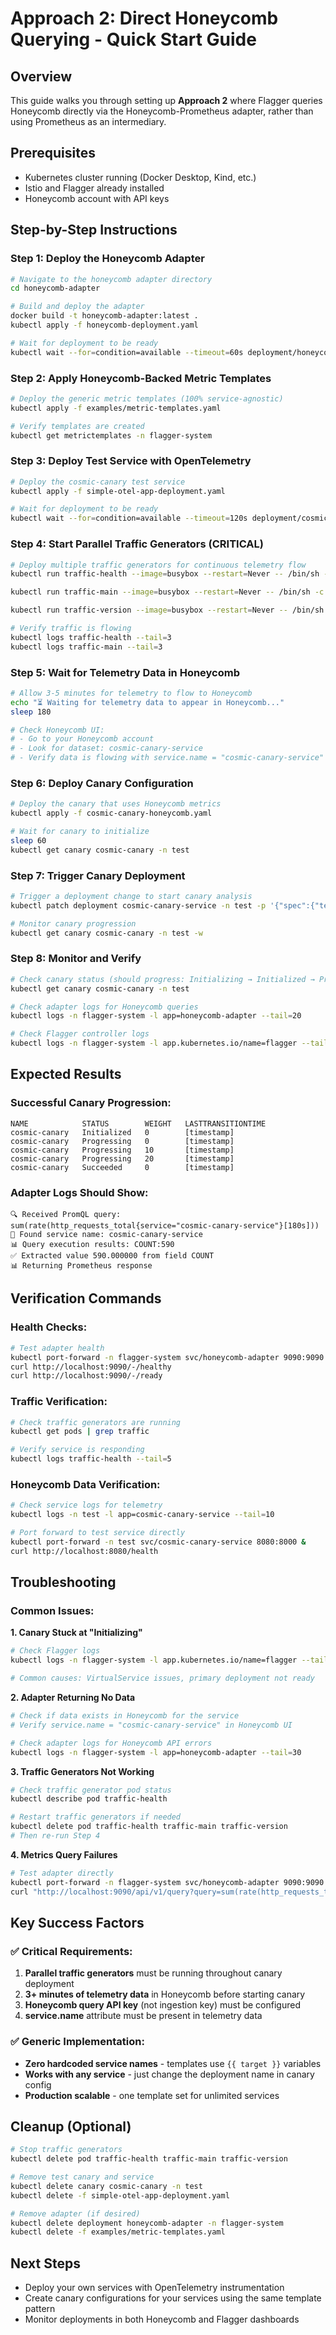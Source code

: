 # Approach 2: Direct Honeycomb Querying - Quick Start Guide

## Overview
This guide walks you through setting up **Approach 2** where Flagger queries Honeycomb directly via the Honeycomb-Prometheus adapter, rather than using Prometheus as an intermediary.

## Prerequisites
- Kubernetes cluster running (Docker Desktop, Kind, etc.)
- Istio and Flagger already installed
- Honeycomb account with API keys

## Step-by-Step Instructions

### Step 1: Deploy the Honeycomb Adapter
```bash
# Navigate to the honeycomb adapter directory
cd honeycomb-adapter

# Build and deploy the adapter
docker build -t honeycomb-adapter:latest .
kubectl apply -f honeycomb-deployment.yaml

# Wait for deployment to be ready
kubectl wait --for=condition=available --timeout=60s deployment/honeycomb-adapter -n flagger-system
```

### Step 2: Apply Honeycomb-Backed Metric Templates
```bash
# Deploy the generic metric templates (100% service-agnostic)
kubectl apply -f examples/metric-templates.yaml

# Verify templates are created
kubectl get metrictemplates -n flagger-system
```

### Step 3: Deploy Test Service with OpenTelemetry
```bash
# Deploy the cosmic-canary test service
kubectl apply -f simple-otel-app-deployment.yaml

# Wait for deployment to be ready
kubectl wait --for=condition=available --timeout=120s deployment/cosmic-canary-service -n test
```

### Step 4: Start Parallel Traffic Generators (CRITICAL)
```bash
# Deploy multiple traffic generators for continuous telemetry flow
kubectl run traffic-health --image=busybox --restart=Never -- /bin/sh -c 'while true; do wget -q -O- http://cosmic-canary-service.test:8000/health; sleep 1; done'

kubectl run traffic-main --image=busybox --restart=Never -- /bin/sh -c 'while true; do wget -q -O- http://cosmic-canary-service.test:8000/; sleep 2; done'

kubectl run traffic-version --image=busybox --restart=Never -- /bin/sh -c 'while true; do wget -q -O- http://cosmic-canary-service.test:8000/version; sleep 3; done'

# Verify traffic is flowing
kubectl logs traffic-health --tail=3
kubectl logs traffic-main --tail=3
```

### Step 5: Wait for Telemetry Data in Honeycomb
```bash
# Allow 3-5 minutes for telemetry to flow to Honeycomb
echo "⏳ Waiting for telemetry data to appear in Honeycomb..."
sleep 180

# Check Honeycomb UI: 
# - Go to your Honeycomb account
# - Look for dataset: cosmic-canary-service
# - Verify data is flowing with service.name = "cosmic-canary-service"
```

### Step 6: Deploy Canary Configuration
```bash
# Deploy the canary that uses Honeycomb metrics
kubectl apply -f cosmic-canary-honeycomb.yaml

# Wait for canary to initialize
sleep 60
kubectl get canary cosmic-canary -n test
```

### Step 7: Trigger Canary Deployment
```bash
# Trigger a deployment change to start canary analysis
kubectl patch deployment cosmic-canary-service -n test -p '{"spec":{"template":{"metadata":{"annotations":{"test-run":"approach2-demo"}}}}}'

# Monitor canary progression
kubectl get canary cosmic-canary -n test -w
```

### Step 8: Monitor and Verify
```bash
# Check canary status (should progress: Initializing → Initialized → Progressing → Succeeded)
kubectl get canary cosmic-canary -n test

# Check adapter logs for Honeycomb queries
kubectl logs -n flagger-system -l app=honeycomb-adapter --tail=20

# Check Flagger controller logs
kubectl logs -n flagger-system -l app.kubernetes.io/name=flagger --tail=10
```

## Expected Results

### Successful Canary Progression:
```
NAME            STATUS        WEIGHT   LASTTRANSITIONTIME
cosmic-canary   Initialized   0        [timestamp]
cosmic-canary   Progressing   0        [timestamp]
cosmic-canary   Progressing   10       [timestamp]
cosmic-canary   Progressing   20       [timestamp]
cosmic-canary   Succeeded     0        [timestamp]
```

### Adapter Logs Should Show:
```
🔍 Received PromQL query: sum(rate(http_requests_total{service="cosmic-canary-service"}[180s]))
📍 Found service name: cosmic-canary-service
📊 Query execution results: COUNT:590
✅ Extracted value 590.000000 from field COUNT
📊 Returning Prometheus response
```

## Verification Commands

### Health Checks:
```bash
# Test adapter health
kubectl port-forward -n flagger-system svc/honeycomb-adapter 9090:9090 &
curl http://localhost:9090/-/healthy
curl http://localhost:9090/-/ready
```

### Traffic Verification:
```bash
# Check traffic generators are running
kubectl get pods | grep traffic

# Verify service is responding
kubectl logs traffic-health --tail=5
```

### Honeycomb Data Verification:
```bash
# Check service logs for telemetry
kubectl logs -n test -l app=cosmic-canary-service --tail=10

# Port forward to test service directly
kubectl port-forward -n test svc/cosmic-canary-service 8080:8000 &
curl http://localhost:8080/health
```

## Troubleshooting

### Common Issues:

**1. Canary Stuck at "Initializing"**
```bash
# Check Flagger logs
kubectl logs -n flagger-system -l app.kubernetes.io/name=flagger --tail=20

# Common causes: VirtualService issues, primary deployment not ready
```

**2. Adapter Returning No Data**
```bash
# Check if data exists in Honeycomb for the service
# Verify service.name = "cosmic-canary-service" in Honeycomb UI

# Check adapter logs for Honeycomb API errors
kubectl logs -n flagger-system -l app=honeycomb-adapter --tail=30
```

**3. Traffic Generators Not Working**
```bash
# Check traffic generator pod status
kubectl describe pod traffic-health

# Restart traffic generators if needed
kubectl delete pod traffic-health traffic-main traffic-version
# Then re-run Step 4
```

**4. Metrics Query Failures**
```bash
# Test adapter directly
kubectl port-forward -n flagger-system svc/honeycomb-adapter 9090:9090 &
curl "http://localhost:9090/api/v1/query?query=sum(rate(http_requests_total{service=\"cosmic-canary-service\"}[180s]))"
```

## Key Success Factors

### ✅ Critical Requirements:
1. **Parallel traffic generators** must be running throughout canary deployment
2. **3+ minutes of telemetry data** in Honeycomb before starting canary
3. **Honeycomb query API key** (not ingestion key) must be configured
4. **service.name** attribute must be present in telemetry data

### ✅ Generic Implementation:
- **Zero hardcoded service names** - templates use `{{ target }}` variables
- **Works with any service** - just change the deployment name in canary config
- **Production scalable** - one template set for unlimited services

## Cleanup (Optional)
```bash
# Stop traffic generators
kubectl delete pod traffic-health traffic-main traffic-version

# Remove test canary and service
kubectl delete canary cosmic-canary -n test
kubectl delete -f simple-otel-app-deployment.yaml

# Remove adapter (if desired)
kubectl delete deployment honeycomb-adapter -n flagger-system
kubectl delete -f examples/metric-templates.yaml
```

## Next Steps
- Deploy your own services with OpenTelemetry instrumentation
- Create canary configurations for your services using the same template pattern
- Monitor deployments in both Honeycomb and Flagger dashboards